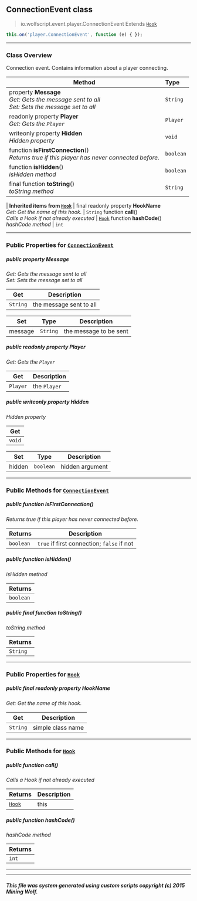 ## ConnectionEvent __class__

>io.wolfscript.event.player.ConnectionEvent
>Extends [`Hook`](../../hook/Hook.md)
``` javascript
this.on('player.ConnectionEvent', function (e) { });
```


---

### Class Overview

Connection event. Contains information about a player connecting.

Method | Type   
--- | :--- 
  property __Message__ <br> _Get: Gets the message sent to all<br>Set: Sets the message set to all_ | `String`
 readonly property __Player__ <br> _Get: Gets the `Player`_ | `Player`
 writeonly property __Hidden__ <br> _Hidden property_ | `void`
 function __isFirstConnection__() <br> _Returns true if this player has never connected before._ | `boolean`
 function __isHidden__() <br> _isHidden method_ | `boolean`
final function __toString__() <br> _toString method_ | `String`
 |
__Inherited items from [`Hook`](../../hook/Hook.md)__ |
final readonly property __HookName__ <br> _Get: Get the name of this hook._ | `String`
 function __call__() <br> _Calls a Hook if not already executed_ | [`Hook`](../../hook/Hook.md)
 function __hashCode__() <br> _hashCode method_ | `int`





---


### Public Properties for [`ConnectionEvent`](ConnectionEvent.md)

##### <a id='message'></a>public   property __Message__

_Get: Gets the message sent to all<br>Set: Sets the message set to all_

Get | Description
--- | --- 
`String` | the message sent to all

Set | Type | Description  
--- | --- | --- 
message | `String` | the message to be sent


##### <a id='player'></a>public  readonly property __Player__

_Get: Gets the `Player`_

Get | Description
--- | --- 
`Player` | the `Player`



##### <a id='hidden'></a>public  writeonly property __Hidden__

_Hidden property_

Get | 
--- | 
`void` |

Set | Type | Description  
--- | --- | --- 
hidden | `boolean` | hidden argument


---

### Public Methods for [`ConnectionEvent`](ConnectionEvent.md)

##### <a id='isfirstconnection'></a>public  function __isFirstConnection__()

_Returns true if this player has never connected before._

Returns | Description
--- | --- 
`boolean` | `true` if first connection; `false` if not


##### <a id='ishidden'></a>public  function __isHidden__()

_isHidden method_

Returns | 
--- | 
`boolean` |


##### <a id='tostring'></a>public final function __toString__()

_toString method_

Returns | 
--- | 
`String` |


---

### Public Properties for [`Hook`](../../hook/Hook.md)

##### <a id='hookname'></a>public final readonly property __HookName__

_Get: Get the name of this hook._

Get | Description
--- | --- 
`String` | simple class name



---

### Public Methods for [`Hook`](../../hook/Hook.md)

##### <a id='call'></a>public  function __call__()

_Calls a Hook if not already executed_

Returns | Description
--- | --- 
[`Hook`](../../hook/Hook.md) | this


##### <a id='hashcode'></a>public  function __hashCode__()

_hashCode method_

Returns | 
--- | 
`int` |


---


---


##### This file was system generated using custom scripts copyright (c) 2015 Mining Wolf.
	

